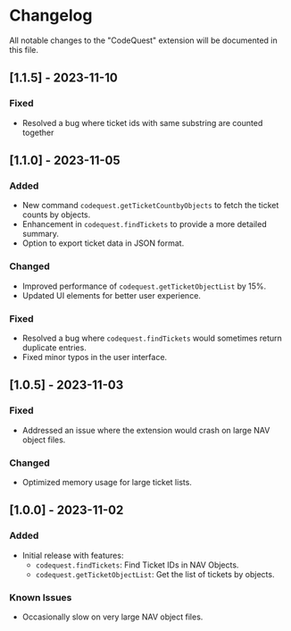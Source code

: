 # Changelog

All notable changes to the "CodeQuest" extension will be documented in this file.


## [1.1.5] - 2023-11-10
### Fixed
- Resolved a bug where ticket ids with same substring are counted together

## [1.1.0] - 2023-11-05
### Added
- New command `codequest.getTicketCountbyObjects` to fetch the ticket counts by objects.
- Enhancement in `codequest.findTickets` to provide a more detailed summary.
- Option to export ticket data in JSON format.

### Changed
- Improved performance of `codequest.getTicketObjectList` by 15%.
- Updated UI elements for better user experience.

### Fixed
- Resolved a bug where `codequest.findTickets` would sometimes return duplicate entries.
- Fixed minor typos in the user interface.

## [1.0.5] - 2023-11-03
### Fixed
- Addressed an issue where the extension would crash on large NAV object files.

### Changed
- Optimized memory usage for large ticket lists.

## [1.0.0] - 2023-11-02
### Added
- Initial release with features:
  - `codequest.findTickets`: Find Ticket IDs in NAV Objects.
  - `codequest.getTicketObjectList`: Get the list of tickets by objects.
  
### Known Issues
- Occasionally slow on very large NAV object files.